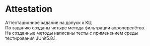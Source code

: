 # Attestation
Аттестационное задание на допуск к КЦ
<br />
По заданию созданы четыре метода фильтрации аэроперелётов.
<br />
На созданные методы написаны тесты с применением среды тестирования JUnit5.8.1.
